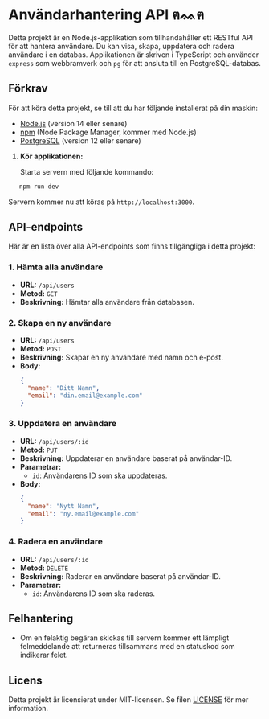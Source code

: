 # Användarhantering API ฅᨐฅ

Detta projekt är en Node.js-applikation som tillhandahåller ett RESTful API för att hantera användare. Du kan visa, skapa, uppdatera och radera användare i en databas. Applikationen är skriven i TypeScript och använder `express` som webbramverk och `pg` för att ansluta till en PostgreSQL-databas.

## Förkrav

För att köra detta projekt, se till att du har följande installerat på din maskin:

- [Node.js](https://nodejs.org/) (version 14 eller senare)
- [npm](https://www.npmjs.com/) (Node Package Manager, kommer med Node.js)
- [PostgreSQL](https://www.postgresql.org/) (version 12 eller senare)

1. **Kör applikationen:**

   Starta servern med följande kommando:

```bash
   npm run dev
```

   Servern kommer nu att köras på `http://localhost:3000`.

## API-endpoints

Här är en lista över alla API-endpoints som finns tillgängliga i detta projekt:

### 1. Hämta alla användare

- **URL:** `/api/users`
- **Metod:** `GET`
- **Beskrivning:** Hämtar alla användare från databasen.

### 2. Skapa en ny användare

- **URL:** `/api/users`
- **Metod:** `POST`
- **Beskrivning:** Skapar en ny användare med namn och e-post.
- **Body:**
  ```json
  {
    "name": "Ditt Namn",
    "email": "din.email@example.com"
  }
  ```

### 3. Uppdatera en användare

- **URL:** `/api/users/:id`
- **Metod:** `PUT`
- **Beskrivning:** Uppdaterar en användare baserat på användar-ID.
- **Parametrar:**
  - `id`: Användarens ID som ska uppdateras.
- **Body:**
  ```json
  {
    "name": "Nytt Namn",
    "email": "ny.email@example.com"
  }
  ```

### 4. Radera en användare

- **URL:** `/api/users/:id`
- **Metod:** `DELETE`
- **Beskrivning:** Raderar en användare baserat på användar-ID.
- **Parametrar:**
  - `id`: Användarens ID som ska raderas.

## Felhantering

- Om en felaktig begäran skickas till servern kommer ett lämpligt felmeddelande att returneras tillsammans med en statuskod som indikerar felet.

## Licens

Detta projekt är licensierat under MIT-licensen. Se filen [LICENSE](LICENSE) för mer information.
